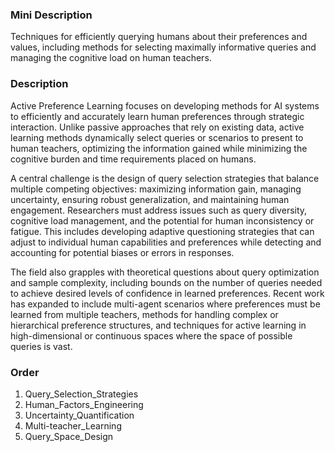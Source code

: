 ### Mini Description

Techniques for efficiently querying humans about their preferences and values, including methods for selecting maximally informative queries and managing the cognitive load on human teachers.

### Description

Active Preference Learning focuses on developing methods for AI systems to efficiently and accurately learn human preferences through strategic interaction. Unlike passive approaches that rely on existing data, active learning methods dynamically select queries or scenarios to present to human teachers, optimizing the information gained while minimizing the cognitive burden and time requirements placed on humans.

A central challenge is the design of query selection strategies that balance multiple competing objectives: maximizing information gain, managing uncertainty, ensuring robust generalization, and maintaining human engagement. Researchers must address issues such as query diversity, cognitive load management, and the potential for human inconsistency or fatigue. This includes developing adaptive questioning strategies that can adjust to individual human capabilities and preferences while detecting and accounting for potential biases or errors in responses.

The field also grapples with theoretical questions about query optimization and sample complexity, including bounds on the number of queries needed to achieve desired levels of confidence in learned preferences. Recent work has expanded to include multi-agent scenarios where preferences must be learned from multiple teachers, methods for handling complex or hierarchical preference structures, and techniques for active learning in high-dimensional or continuous spaces where the space of possible queries is vast.

### Order

1. Query_Selection_Strategies
2. Human_Factors_Engineering
3. Uncertainty_Quantification
4. Multi-teacher_Learning
5. Query_Space_Design
